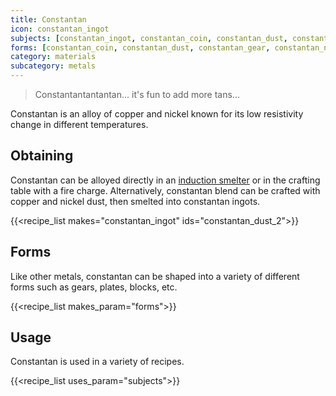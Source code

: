 ```yaml
---
title: Constantan
icon: constantan_ingot
subjects: [constantan_ingot, constantan_coin, constantan_dust, constantan_gear, constantan_nugget, constantan_plate, constantan_block]
forms: [constantan_coin, constantan_dust, constantan_gear, constantan_nugget, constantan_plate, constantan_block]
category: materials
subcategory: metals
---
```

> Constantantantantan... it's fun to add more tans...

Constantan is an alloy of copper and nickel known for its low resistivity change in different temperatures.

Obtaining
---------
Constantan can be alloyed directly in an [induction smelter](../../expansion/induction-smelter/) or in the crafting table with a fire charge. Alternatively, constantan blend can be crafted with copper and nickel dust, then smelted into constantan ingots.

{{<recipe_list makes="constantan_ingot" ids="constantan_dust_2">}}


Forms
---------
Like other metals, constantan can be shaped into a variety of different forms such as gears, plates, blocks, etc.

{{<recipe_list makes_param="forms">}}


Usage
-----
Constantan is used in a variety of recipes.

{{<recipe_list uses_param="subjects">}}
